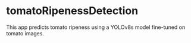 # tomatoRipenessDetection
This app predicts tomato ripeness using a YOLOv8s model fine-tuned on tomato images.
